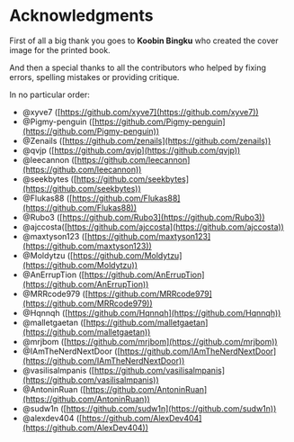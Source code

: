 # Acknowledgments

First of all a big thank you goes to **Koobin Bingku** who created the cover image for the printed book.

And then a special thanks to all the contributors who helped by fixing errors, spelling mistakes or providing critique.

In no particular order:

- @xyve7 ([https://github.com/xyve7](https://github.com/xyve7))
- @Pigmy-penguin ([https://github.com/Pigmy-penguin](https://github.com/Pigmy-penguin))
- @Zenails ([https://github.com/zenails](https://github.com/zenails))
- @qvjp ([https://github.com/qvjp](https://github.com/qvjp))
- @leecannon ([https://github.com/leecannon](https://github.com/leecannon))
- @seekbytes ([https://github.com/seekbytes](https://github.com/seekbytes))
- @Flukas88 ([https://github.com/Flukas88](https://github.com/Flukas88))
- @Rubo3 ([https://github.com/Rubo3](https://github.com/Rubo3))
- @ajccosta([https://github.com/ajccosta](https://github.com/ajccosta))
- @maxtyson123 ([https://github.com/maxtyson123](https://github.com/maxtyson123))
- @Moldytzu ([https://github.com/Moldytzu](https://github.com/Moldytzu))
- @AnErrupTion ([https://github.com/AnErrupTion](https://github.com/AnErrupTion))
- @MRRcode979 ([https://github.com/MRRcode979](https://github.com/MRRcode979))
- @Hqnnqh ([https://github.com/Hqnnqh](https://github.com/Hqnnqh))
- @malletgaetan ([https://github.com/malletgaetan](https://github.com/malletgaetan))
- @mrjbom ([https://github.com/mrjbom](https://github.com/mrjbom))
- @IAmTheNerdNextDoor ([https://github.com/IAmTheNerdNextDoor](https://github.com/IAmTheNerdNextDoor))
- @vasilisalmpanis ([https://github.com/vasilisalmpanis](https://github.com/vasilisalmpanis))
- @AntoninRuan ([https://github.com/AntoninRuan](https://github.com/AntoninRuan))
- @sudw1n ([https://github.com/sudw1n](https://github.com/sudw1n))
- @alexdev404 ([https://github.com/AlexDev404](https://github.com/AlexDev404))
